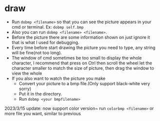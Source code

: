 # draw
- Run `dobmp <filename>` so that you can see the picture appears in your cmd or terminal. Ex: `dobmp self.bmp`  
- Also you can run `dobmp <filename> <filename>`.  
- Before the picture there are some information shown on just ignore it that is what I used for debugging.  
- Every time before start drawing the picture you need to type, any string will be fine(not too long).  
- The window of cmd sometimes be too small to display the whole character, I recommend that press on Ctrl then scroll the wheel let the character smaller to match the size of picture, then drag the window to view the whole
- If you also want to watch the picture you make  
    - Convert your picture to a bmp file.(Only support black-white very sorry)  
    - Put it in the directory.  
    - Run `dobmp <your bmpfilename>`

2023/3/15 update: now support color version~
run `colorbmp <filename>` or more file you want, similar to previous